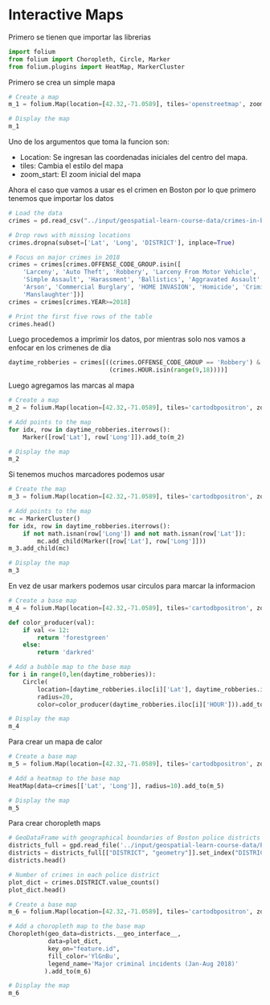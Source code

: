 # Interactive Maps

Primero se tienen que importar las librerias
```python
import folium
from folium import Choropleth, Circle, Marker
from folium.plugins import HeatMap, MarkerCluster
```

Primero se crea un simple mapa
```python
# Create a map
m_1 = folium.Map(location=[42.32,-71.0589], tiles='openstreetmap', zoom_start=10)

# Display the map
m_1
```

Uno de los argumentos que toma la funcion son: 
- Location: Se ingresan las coordenadas iniciales del centro del mapa.
- tiles: Cambia el estilo del mapa
- zoom_start: El zoom inicial del mapa

Ahora el caso que vamos a usar es el crimen en Boston por lo que primero tenemos que importar los datos
```python
# Load the data
crimes = pd.read_csv("../input/geospatial-learn-course-data/crimes-in-boston/crimes-in-boston/crime.csv", encoding='latin-1')

# Drop rows with missing locations
crimes.dropna(subset=['Lat', 'Long', 'DISTRICT'], inplace=True)

# Focus on major crimes in 2018
crimes = crimes[crimes.OFFENSE_CODE_GROUP.isin([
    'Larceny', 'Auto Theft', 'Robbery', 'Larceny From Motor Vehicle', 'Residential Burglary',
    'Simple Assault', 'Harassment', 'Ballistics', 'Aggravated Assault', 'Other Burglary', 
    'Arson', 'Commercial Burglary', 'HOME INVASION', 'Homicide', 'Criminal Harassment', 
    'Manslaughter'])]
crimes = crimes[crimes.YEAR>=2018]

# Print the first five rows of the table
crimes.head()
```

Luego procedemos a imprimir los datos, por mientras solo nos vamos a enfocar en los crimenes de dia
```python
daytime_robberies = crimes[((crimes.OFFENSE_CODE_GROUP == 'Robbery') & \
                            (crimes.HOUR.isin(range(9,18))))]
```

Luego agregamos las marcas al mapa
```python
# Create a map
m_2 = folium.Map(location=[42.32,-71.0589], tiles='cartodbpositron', zoom_start=13)

# Add points to the map
for idx, row in daytime_robberies.iterrows():
    Marker([row['Lat'], row['Long']]).add_to(m_2)

# Display the map
m_2
```

Si tenemos muchos marcadores podemos usar
```python
# Create the map
m_3 = folium.Map(location=[42.32,-71.0589], tiles='cartodbpositron', zoom_start=13)

# Add points to the map
mc = MarkerCluster()
for idx, row in daytime_robberies.iterrows():
    if not math.isnan(row['Long']) and not math.isnan(row['Lat']):
        mc.add_child(Marker([row['Lat'], row['Long']]))
m_3.add_child(mc)

# Display the map
m_3
```

En vez de usar markers podemos usar circulos para marcar la informacion
```python
# Create a base map
m_4 = folium.Map(location=[42.32,-71.0589], tiles='cartodbpositron', zoom_start=13)

def color_producer(val):
    if val <= 12:
        return 'forestgreen'
    else:
        return 'darkred'

# Add a bubble map to the base map
for i in range(0,len(daytime_robberies)):
    Circle(
        location=[daytime_robberies.iloc[i]['Lat'], daytime_robberies.iloc[i]['Long']],
        radius=20,
        color=color_producer(daytime_robberies.iloc[i]['HOUR'])).add_to(m_4)

# Display the map
m_4
```

Para crear un mapa de calor
```python
# Create a base map
m_5 = folium.Map(location=[42.32,-71.0589], tiles='cartodbpositron', zoom_start=12)

# Add a heatmap to the base map
HeatMap(data=crimes[['Lat', 'Long']], radius=10).add_to(m_5)

# Display the map
m_5
```

Para crear choropleth maps
```python
# GeoDataFrame with geographical boundaries of Boston police districts
districts_full = gpd.read_file('../input/geospatial-learn-course-data/Police_Districts/Police_Districts/Police_Districts.shp')
districts = districts_full[["DISTRICT", "geometry"]].set_index("DISTRICT")
districts.head()
```

```python
# Number of crimes in each police district
plot_dict = crimes.DISTRICT.value_counts()
plot_dict.head()
```

```python
# Create a base map
m_6 = folium.Map(location=[42.32,-71.0589], tiles='cartodbpositron', zoom_start=12)

# Add a choropleth map to the base map
Choropleth(geo_data=districts.__geo_interface__, 
           data=plot_dict, 
           key_on="feature.id", 
           fill_color='YlGnBu', 
           legend_name='Major criminal incidents (Jan-Aug 2018)'
          ).add_to(m_6)

# Display the map
m_6
```